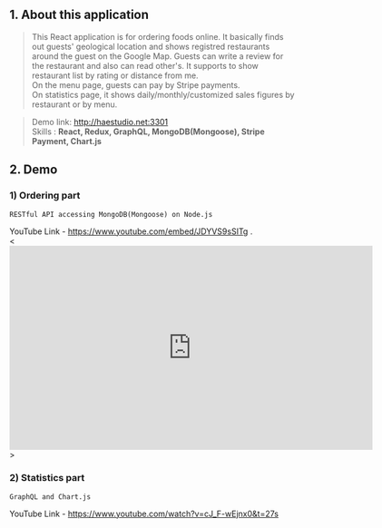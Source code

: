 ## 1. About this application  
 >This React application is for ordering foods online. It basically finds out guests' geological location and shows registred restaurants around the guest on the Google Map. Guests can write a review for the restaurant and also can read other's. It supports to show restaurant list by rating or distance from me.  
 >On the menu page, guests can pay by Stripe payments.  
 >On statistics page, it shows daily/monthly/customized sales figures by restaurant or by menu.  
  
 >Demo link: <http://haestudio.net:3301>  
 >Skills : **React, Redux, GraphQL, MongoDB(Mongoose), Stripe Payment, Chart.js**
## 2. Demo
###  1) Ordering part
    RESTful API accessing MongoDB(Mongoose) on Node.js  
YouTube Link - <https://www.youtube.com/embed/JDYVS9sSITg> .  
<<iframe width="640" height="360" src="https://www.youtube.com/watch?v=cJ_F-wEjnx0" frameborder="0" gesture="media" allowfullscreen=""></iframe>>

###  2) Statistics part
    GraphQL and Chart.js
YouTube Link - <https://www.youtube.com/watch?v=cJ_F-wEjnx0&t=27s>
